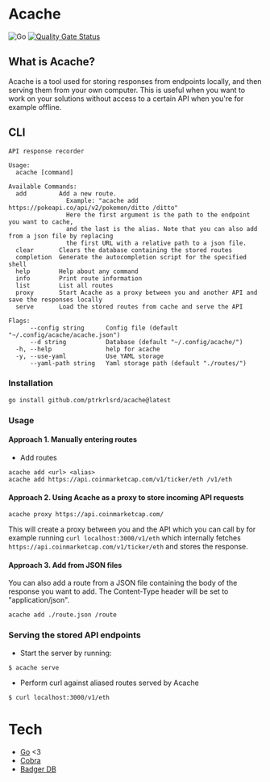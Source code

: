 # Acache
![Go](https://github.com/ptrkrlsrd/acache/workflows/Go/badge.svg)
[![Quality Gate Status](https://sonarcloud.io/api/project_badges/measure?project=ptrkrlsrd_acache&metric=alert_status)](https://sonarcloud.io/dashboard?id=ptrkrlsrd_acache)

## What is Acache?

Acache is a tool used for storing responses from endpoints locally, and then serving them from your own computer. This is useful when you want to work on your solutions without access to a certain API when you're for example offline.  

## CLI
```
API response recorder

Usage:
  acache [command]

Available Commands:
  add         Add a new route.
                Example: "acache add https://pokeapi.co/api/v2/pokemon/ditto /ditto"
                Here the first argument is the path to the endpoint you want to cache,
                and the last is the alias. Note that you can also add from a json file by replacing
                the first URL with a relative path to a json file.
  clear       Clears the database containing the stored routes
  completion  Generate the autocompletion script for the specified shell
  help        Help about any command
  info        Print route information
  list        List all routes
  proxy       Start Acache as a proxy between you and another API and save the responses locally
  serve       Load the stored routes from cache and serve the API

Flags:
      --config string      Config file (default "~/.config/acache/acache.json")
      --d string           Database (default "~/.config/acache/")
  -h, --help               help for acache
  -y, --use-yaml           Use YAML storage
      --yaml-path string   Yaml storage path (default "./routes/")

```

### Installation
```
go install github.com/ptrkrlsrd/acache@latest
```

### Usage
#### Approach 1. Manually entering routes
* Add routes
```
acache add <url> <alias>
acache add https://api.coinmarketcap.com/v1/ticker/eth /v1/eth
```
#### Approach 2. Using Acache as a proxy to store incoming API requests
```
acache proxy https://api.coinmarketcap.com/
```
This will create a proxy between you and the API which you can call by for example running `curl localhost:3000/v1/eth` which internally fetches `https://api.coinmarketcap.com/v1/ticker/eth` and stores the response.

#### Approach 3. Add from JSON files
You can also add a route from a JSON file containing the body of the response you want to add. The Content-Type header will be set to "application/json".
```
acache add ./route.json /route
```



### Serving the stored API endpoints
* Start the server by running:
```
$ acache serve
```

* Perform curl against aliased routes served by Acache
```
$ curl localhost:3000/v1/eth
```

# Tech
- [Go](https://golang.org/) <3
- [Cobra](https://github.com/spf13/cobra)
- [Badger DB](https://github.com/dgraph-io/badger)
